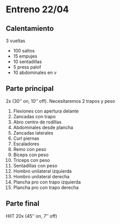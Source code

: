 # Entreno 22/04

## Calentamiento

3 vueltas

- 100 saltos
- 15 empujes
- 10 sentadillas
- 5 press palof
- 10 abdominales en v

## Parte principal

2x (30’’ on, 10’’ off). Necesitaremos 2 trapos y peso

1. Flexiones con apertura delante
2. Zancadas con trapo
3. Abro centro de rodillas
4. Abdominales desde plancha
5. Zancadas laterales
6. Curl piernas
7. Escaladores
8. Remo con peso
9. Biceps con peso
10. Triceps con peso
11. Sentadillas con peso
12. Hombro unilateral izquierda
13. Hombro unilateral derecha
14. Plancha pro con trapo izquierda
15. Plancha pro con trapo derecha

## Parte final

HIIT 20x (45’’ on, 7’’ off)
